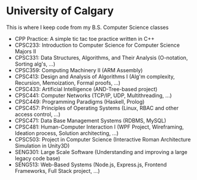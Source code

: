 # University of Calgary
This is where I keep code from my B.S. Computer Science classes
* CPP Practice: A simple tic tac toe practice written in C++
* CPSC233: Introduction to Computer Science for Computer Science Majors II
* CPSC331: Data Structures, Algorithms, and Their Analysis (O-notation, Sorting alg's, ...)
* CPSC359: Computing Machinery II (ARM Assembly)
* CPSC413: Design and Analysis of Algorithms I (Alg'm complexity, Recursion, Memoization, Formal proofs, ...)
* CPSC433: Artificial Intelligence (AND-Tree-based project)
* CPSC441: Computer Networks (TCP/IP, UDP, Multithreading, ...)
* CPSC449: Programming Paradigms (Haskell, Prolog)
* CPSC457: Principles of Operating Systems (Linux, RBAC and other access control, ...)
* CPSC471: Data Base Management Systems (RDBMS, MySQL)
* CPSC481: Human-Computer Interaction I (WPF Project, Wireframing, Ideation process, Solution architecting, ...)
* CPSC503: Project in Computer Science (Interactive Roman Architecture Simulation in Unity3D)
* SENG301: Large Scale Software (Understanding and improving a large legacy code base)
* SENG513: Web-Based Systems (Node.js, Express.js, Frontend Frameworks, Full Stack project, ...)
